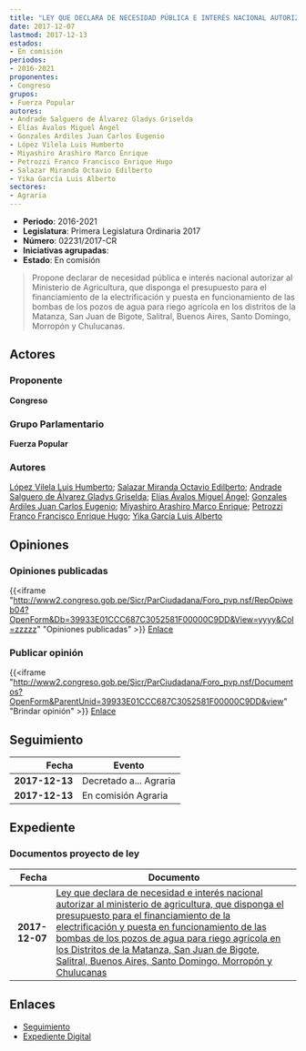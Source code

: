 ```yaml
---
title: "LEY QUE DECLARA DE NECESIDAD PÚBLICA E INTERÉS NACIONAL AUTORIZAR AL MINISTERIO DE AGRICULTURA, QUE DISPONGA EL PRESUPUESTO PARA EL FINANCIAMIENTO DE LA ELECTRIFICACIÓN Y PUESTA EN FUNCIONAMIENTO DE LAS BOMBAS DE LOS POZOS DE AGUA PARA RIEGO AGRÍCOLA EN LOS DISTRITOSE DE LA MATANZA, SAN JUAN DE BIGOTE, SALITRAL, BUENOS AIRES, SANTO DOMINGO, MORROPÓN Y CHULUCANAS"
date: 2017-12-07
lastmod: 2017-12-13
estados:
- En comisión
periodos:
- 2016-2021
proponentes:
- Congreso
grupos:
- Fuerza Popular
autores:
- Andrade Salguero de Álvarez Gladys Griselda
- Elías Ávalos Miguel Ángel
- Gonzales Ardiles Juan Carlos Eugenio
- López Vilela Luis Humberto
- Miyashiro Arashiro Marco Enrique
- Petrozzi Franco Francisco Enrique Hugo
- Salazar Miranda Octavio Edilberto
- Yika García Luis Alberto
sectores:
- Agraria
---
```

- **Periodo**: 2016-2021
- **Legislatura**: Primera Legislatura Ordinaria 2017
- **Número**: 02231/2017-CR
- **Iniciativas agrupadas**: 
- **Estado**: En comisión

> Propone declarar de necesidad pública e interés nacional autorizar al Ministerio de Agricultura, que disponga el presupuesto para el financiamiento de la electrificación y puesta en funcionamiento de las bombas de los pozos de agua para riego agrícola en los distritos de la Matanza, San Juan de Bigote, Salitral, Buenos Aires, Santo Domingo, Morropón y Chulucanas.


## Actores

### Proponente

**Congreso**

### Grupo Parlamentario

**Fuerza Popular**

### Autores

[López Vilela Luis Humberto](mailto:mailto:llopezv@congreso.gob.pe); [Salazar Miranda Octavio Edilberto](mailto:mailto:osalazar@congreso.gob.pe); [Andrade Salguero de Álvarez Gladys Griselda](mailto:mailto:gandrade@congreso.gob.pe); [Elías Ávalos Miguel Ángel](mailto:mailto:melias@congreso.gob.pe); [Gonzales Ardiles Juan Carlos Eugenio](mailto:mailto:jgonzalesa@congreso.gob.pe); [Miyashiro Arashiro Marco Enrique](mailto:mailto:mmiyashiro@congreso.gob.pe); [Petrozzi Franco Francisco Enrique Hugo](mailto:mailto:fpetrozzi@congreso.gob.pe); [Yika García Luis Alberto](mailto:mailto:lyika@congreso.gob.pe)

## Opiniones

### Opiniones publicadas

{{<iframe "http://www2.congreso.gob.pe/Sicr/ParCiudadana/Foro_pvp.nsf/RepOpiweb04?OpenForm&Db=39933E01CCC687C3052581F00000C9DD&View=yyyy&Col=zzzzz" "Opiniones publicadas" >}}
[Enlace](http://www2.congreso.gob.pe/Sicr/ParCiudadana/Foro_pvp.nsf/RepOpiweb04?OpenForm&Db=39933E01CCC687C3052581F00000C9DD&View=yyyy&Col=zzzzz)

### Publicar opinión

{{<iframe "http://www2.congreso.gob.pe/Sicr/ParCiudadana/Foro_pvp.nsf/Documentos?OpenForm&ParentUnid=39933E01CCC687C3052581F00000C9DD&view" "Brindar opinión" >}}
[Enlace](http://www2.congreso.gob.pe/Sicr/ParCiudadana/Foro_pvp.nsf/Documentos?OpenForm&ParentUnid=39933E01CCC687C3052581F00000C9DD&view)


## Seguimiento

| Fecha | Evento |
|------:|--------|
| **2017-12-13** | Decretado a... Agraria |
| **2017-12-13** | En comisión Agraria |

## Expediente

### Documentos proyecto de ley

| Fecha | Documento |
|------:|-----------|
| **2017-12-07** | [Ley que declara de necesidad e interés nacional autorizar al ministerio de agricultura, que disponga el presupuesto para el financiamiento de la electrificación y puesta en funcionamiento de las bombas de los pozos de agua para riego agrícola en los Distritos de la Matanza, San Juan de Bigote, Salitral, Buenos Aires, Santo Domingo, Morropón y Chulucanas](http://www.leyes.congreso.gob.pe/Documentos/2016_2021/Proyectos_de_Ley_y_de_Resoluciones_Legislativas/PL0223120171207.pdf) |

## Enlaces

- [Seguimiento](http://www2.congreso.gob.pe/Sicr/TraDocEstProc/CLProLey2016.nsf/f7fff46988ca05b1052578e100829cc7/02de37e2e65e3a5a052581f000006cf1?OpenDocument)
- [Expediente Digital](http://www2.congreso.gob.pe/Sicr/TraDocEstProc/Expvirt_2011.nsf/visbusqptramdoc1621/02231?opendocument)

